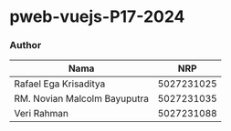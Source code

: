 # pweb-vuejs-P17-2024

### Author
| Nama | NRP |
|---------|---------|
| Rafael Ega Krisaditya | 5027231025   |
| RM. Novian Malcolm Bayuputra | 5027231035   |
| Veri Rahman | 5027231088   |

